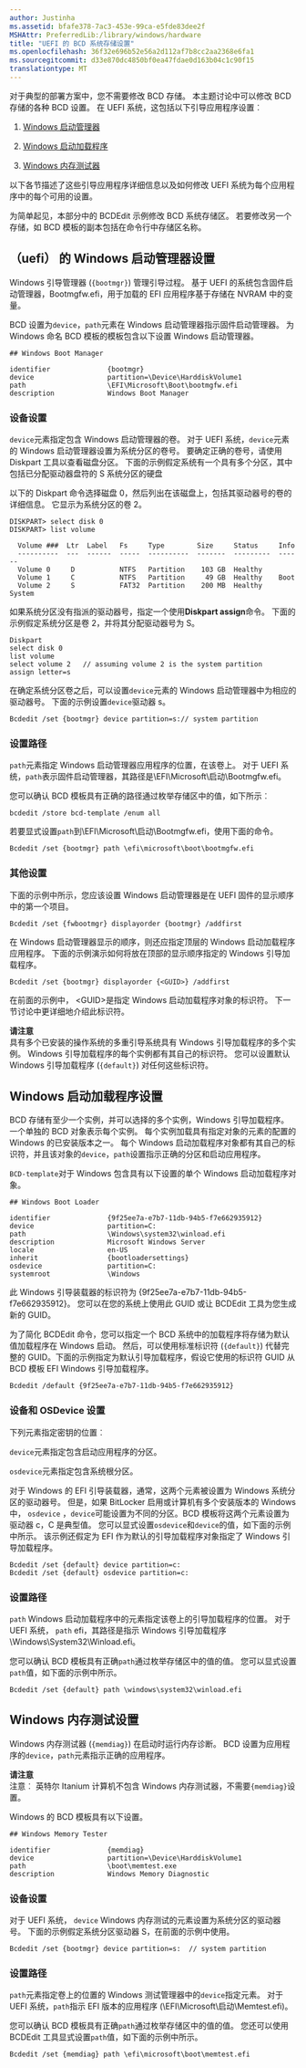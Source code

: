 ```yaml
---
author: Justinha
ms.assetid: bfafe378-7ac3-453e-99ca-e5fde83dee2f
MSHAttr: PreferredLib:/library/windows/hardware
title: "UEFI 的 BCD 系统存储设置"
ms.openlocfilehash: 36f32e696b52e56a2d112af7b8cc2aa2368e6fa1
ms.sourcegitcommit: d33e870dc4850bf0ea47fdae0d163b04c1c90f15
translationtype: MT
---
```

对于典型的部署方案中，您不需要修改 BCD 存储。 本主题讨论中可以修改 BCD 存储的各种 BCD 设置。 在 UEFI 系统，这包括以下引导应用程序设置︰

1.  [Windows 启动管理器](#windowsbootmanager)

2.  [Windows 启动加载程序](#windowsbootloader)

3.  [Windows 内存测试器](#windowsmemorytester)

<!-- more -->

以下各节描述了这些引导应用程序详细信息以及如何修改 UEFI 系统为每个应用程序中的每个可用的设置。

为简单起见，本部分中的 BCDEdit 示例修改 BCD 系统存储区。 若要修改另一个存储，如 BCD 模板的副本包括在命令行中存储区名称。

## <a name="span-idwindowsbootmanagerspanspan-idwindowsbootmanagerspanspan-idwindowsbootmanagerspanwindows-boot-manager-settings-for-uefi"></a><span id="WindowsBootManager"></span><span id="windowsbootmanager"></span><span id="WINDOWSBOOTMANAGER"></span>（uefi） 的 Windows 启动管理器设置


Windows 引导管理器 (`{bootmgr}`) 管理引导过程。 基于 UEFI 的系统包含固件启动管理器，Bootmgfw.efi，用于加载的 EFI 应用程序基于存储在 NVRAM 中的变量。

BCD 设置为`device`，`path`元素在 Windows 启动管理器指示固件启动管理器。 为 Windows 命名 BCD 模板的模板包含以下设置 Windows 启动管理器。

``` syntax
## Windows Boot Manager

identifier              {bootmgr}
device                  partition=\Device\HarddiskVolume1
path                    \EFI\Microsoft\Boot\bootmgfw.efi
description             Windows Boot Manager
```

### <a name="span-iddevicesettingspanspan-iddevicesettingspanspan-iddevicesettingspandevice-setting"></a><span id="Device_Setting"></span><span id="device_setting"></span><span id="DEVICE_SETTING"></span>设备设置

`device`元素指定包含 Windows 启动管理器的卷。 对于 UEFI 系统，`device`元素的 Windows 启动管理器设置为系统分区的卷号。 要确定正确的卷号，请使用 Diskpart 工具以查看磁盘分区。 下面的示例假定系统有一个具有多个分区，其中包括已分配驱动器盘符的 S 系统分区的硬盘

以下的 Diskpart 命令选择磁盘 0，然后列出在该磁盘上，包括其驱动器号的卷的详细信息。 它显示为系统分区的卷 2。

``` syntax
DISKPART> select disk 0
DISKPART> list volume

  Volume ###  Ltr  Label   Fs     Type        Size     Status     Info
  ----------  ---  ------  -----  ----------  -------  ---------  ------
  Volume 0     D           NTFS   Partition    103 GB  Healthy
  Volume 1     C           NTFS   Partition     49 GB  Healthy    Boot
  Volume 2     S           FAT32  Partition    200 MB  Healthy    System
```

如果系统分区没有指派的驱动器号，指定一个使用**Diskpart assign**命令。 下面的示例假定系统分区是卷 2，并将其分配驱动器号为 S。

``` syntax
Diskpart
select disk 0
list volume
select volume 2   // assuming volume 2 is the system partition
assign letter=s
```

在确定系统分区卷之后，可以设置`device`元素的 Windows 启动管理器中为相应的驱动器号。 下面的示例设置`device`驱动器 s。

``` syntax
Bcdedit /set {bootmgr} device partition=s:// system partition
```

### <a name="span-idpathsettingspanspan-idpathsettingspanspan-idpathsettingspanpath-setting"></a><span id="Path_Setting"></span><span id="path_setting"></span><span id="PATH_SETTING"></span>设置路径

`path`元素指定 Windows 启动管理器应用程序的位置，在该卷上。 对于 UEFI 系统，`path`表示固件启动管理器，其路径是\\EFI\\Microsoft\\启动\\Bootmgfw.efi。

您可以确认 BCD 模板具有正确的路径通过枚举存储区中的值，如下所示︰

``` syntax
bcdedit /store bcd-template /enum all
```

若要显式设置`path`到\\EFI\\Microsoft\\启动\\Bootmgfw.efi，使用下面的命令。

``` syntax
Bcdedit /set {bootmgr} path \efi\microsoft\boot\bootmgfw.efi
```

### <a name="span-idothersettingsspanspan-idothersettingsspanspan-idothersettingsspanother-settings"></a><span id="Other_Settings"></span><span id="other_settings"></span><span id="OTHER_SETTINGS"></span>其他设置

下面的示例中所示，您应该设置 Windows 启动管理器是在 UEFI 固件的显示顺序中的第一个项目。

``` syntax
Bcdedit /set {fwbootmgr} displayorder {bootmgr} /addfirst
```

在 Windows 启动管理器显示的顺序，则还应指定顶层的 Windows 启动加载程序应用程序。 下面的示例演示如何将放在顶部的显示顺序指定的 Windows 引导加载程序。

``` syntax
Bcdedit /set {bootmgr} displayorder {<GUID>} /addfirst
```

在前面的示例中， &lt;GUID&gt;是指定 Windows 启动加载程序对象的标识符。 下一节讨论中更详细地介绍此标识符。

**请注意**  
具有多个已安装的操作系统的多重引导系统具有 Windows 引导加载程序的多个实例。 Windows 引导加载程序的每个实例都有其自己的标识符。 您可以设置默认 Windows 引导加载程序 (`{default}`) 对任何这些标识符。

 

## <a name="span-idwindowsbootloaderspanspan-idwindowsbootloaderspanspan-idwindowsbootloaderspanwindows-boot-loader-settings"></a><span id="WindowsBootLoader"></span><span id="windowsbootloader"></span><span id="WINDOWSBOOTLOADER"></span>Windows 启动加载程序设置


BCD 存储有至少一个实例，并可以选择的多个实例，Windows 引导加载程序。 一个单独的 BCD 对象表示每个实例。 每个实例加载具有指定对象的元素的配置的 Windows 的已安装版本之一。 每个 Windows 启动加载程序对象都有其自己的标识符，并且该对象的`device`，`path`设置指示正确的分区和启动应用程序。

`BCD-template`对于 Windows 包含具有以下设置的单个 Windows 启动加载程序对象。

``` syntax
## Windows Boot Loader

identifier              {9f25ee7a-e7b7-11db-94b5-f7e662935912}
device                  partition=C:
path                    \Windows\system32\winload.efi
description             Microsoft Windows Server
locale                  en-US
inherit                 {bootloadersettings}
osdevice                partition=C:
systemroot              \Windows
```

此 Windows 引导装载器的标识符为 {9f25ee7a-e7b7-11db-94b5-f7e662935912}。 您可以在您的系统上使用此 GUID 或让 BCDEdit 工具为您生成新的 GUID。

为了简化 BCDEdit 命令，您可以指定一个 BCD 系统中的加载程序将存储为默认值加载程序在 Windows 启动。 然后，可以使用标准标识符 (`{default}`) 代替完整的 GUID。下面的示例指定为默认引导加载程序，假设它使用的标识符 GUID 从 BCD 模板 EFI Windows 引导加载程序。

``` syntax
Bcdedit /default {9f25ee7a-e7b7-11db-94b5-f7e662935912}
```

### <a name="span-iddeviceandosdevicesettingsspanspan-iddeviceandosdevicesettingsspanspan-iddeviceandosdevicesettingsspandevice-and-osdevice-settings"></a><span id="Device_and_OSDevice_Settings"></span><span id="device_and_osdevice_settings"></span><span id="DEVICE_AND_OSDEVICE_SETTINGS"></span>设备和 OSDevice 设置

下列元素指定密钥的位置︰

`device`元素指定包含启动应用程序的分区。

`osdevice`元素指定包含系统根分区。

对于 Windows 的 EFI 引导装载器，通常，这两个元素被设置为 Windows 系统分区的驱动器号。 但是，如果 BitLocker 启用或计算机有多个安装版本的 Windows 中， `osdevice` ，`device`可能设置为不同的分区。BCD 模板将这两个元素设置为驱动器 c，C 是典型值。 您可以显式设置`osdevice`和`device`的值，如下面的示例中所示。 该示例还假定为 EFI 作为默认的引导加载程序对象指定了 Windows 引导加载程序。

``` syntax
Bcdedit /set {default} device partition=c:
Bcdedit /set {default} osdevice partition=c:
```

### <a name="span-idpathsettingspanspan-idpathsettingspanspan-idpathsettingspanpath-setting"></a><span id="Path_Setting"></span><span id="path_setting"></span><span id="PATH_SETTING"></span>设置路径

`path` Windows 启动加载程序中的元素指定该卷上的引导加载程序的位置。 对于 UEFI 系统， `path` efi，其路径是指示 Windows 引导加载程序\\Windows\\System32\\Winload.efi。

您可以确认 BCD 模板具有正确`path`通过枚举存储区中的值的值。 您可以显式设置`path`值，如下面的示例中所示。

``` syntax
Bcdedit /set {default} path \windows\system32\winload.efi
```

## <a name="span-idwindowsmemorytesterspanspan-idwindowsmemorytesterspanspan-idwindowsmemorytesterspanwindows-memory-tester-settings"></a><span id="WindowsMemoryTester"></span><span id="windowsmemorytester"></span><span id="WINDOWSMEMORYTESTER"></span>Windows 内存测试设置


Windows 内存测试器 (`{memdiag}`) 在启动时运行内存诊断。 BCD 设置为应用程序的`device`，`path`元素指示正确的应用程序。

**请注意**  
注意︰ 英特尔 Itanium 计算机不包含 Windows 内存测试器，不需要`{memdiag}`设置。

 

Windows 的 BCD 模板具有以下设置。

``` syntax
## Windows Memory Tester

identifier              {memdiag}
device                  partition=\Device\HarddiskVolume1
path                    \boot\memtest.exe
description             Windows Memory Diagnostic
```

### <a name="span-iddevicesettingspanspan-iddevicesettingspanspan-iddevicesettingspandevice-setting"></a><span id="Device_Setting"></span><span id="device_setting"></span><span id="DEVICE_SETTING"></span>设备设置

对于 UEFI 系统， `device` Windows 内存测试的元素设置为系统分区的驱动器号。 下面的示例假定系统分区驱动器 S，在前面的示例中使用。

``` syntax
Bcdedit /set {bootmgr} device partition=s:  // system partition
```

### <a name="span-idpathsettingspanspan-idpathsettingspanspan-idpathsettingspanpath-setting"></a><span id="Path_Setting"></span><span id="path_setting"></span><span id="PATH_SETTING"></span>设置路径

`path`元素指定卷上的位置的 Windows 测试管理器中的`device`指定元素。 对于 UEFI 系统，`path`指示 EFI 版本的应用程序 (\\EFI\\Microsoft\\启动\\Memtest.efi)。

您可以确认 BCD 模板具有正确`path`通过枚举存储区中的值的值。 您还可以使用 BCDEdit 工具显式设置`path`值，如下面的示例中所示。

``` syntax
Bcdedit /set {memdiag} path \efi\microsoft\boot\memtest.efi
```

 

 





